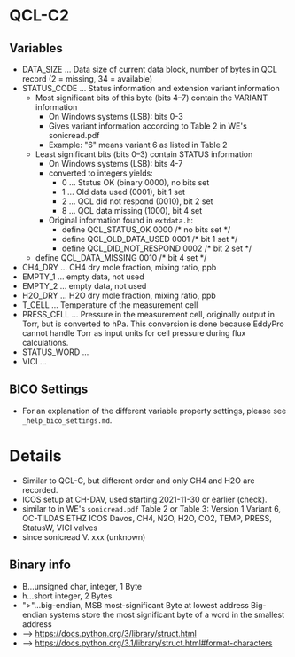 # QCL-C2

## Variables
- DATA_SIZE ... Data size of current data block, number of bytes in QCL record
  (2 = missing, 34 = available)
- STATUS_CODE ... Status information and extension variant information
  - Most significant bits of this byte (bits 4–7) contain the VARIANT information
    - On Windows systems (LSB): bits 0-3
    - Gives variant information according to Table 2 in WE's sonicread.pdf
    - Example: "6" means variant 6 as listed in Table 2
  - Least significant bits (bits 0–3) contain STATUS information
    - On Windows systems (LSB): bits 4-7    
    - converted to integers yields:
      - 0 ... Status OK (binary 0000), no bits set
      - 1 ... Old data used (0001), bit 1 set
      - 2 ... QCL did not respond (0010), bit 2 set
      - 8 ... QCL data missing (1000), bit 4 set
    - Original information found in ```extdata.h```:
      - define	QCL_STATUS_OK		0000	/* no bits set	*/
      - define	QCL_OLD_DATA_USED	0001	/* bit 1 set	*/
      - define	QCL_DID_NOT_RESPOND	0002    /* bit 2 set	*/
  - define QCL_DATA_MISSING	0010	    /* bit 4 set	*/
- CH4_DRY ... CH4 dry mole fraction, mixing ratio, ppb
- EMPTY_1 ... empty data, not used
- EMPTY_2 ... empty data, not used
- H2O_DRY ... H2O dry mole fraction, mixing ratio, ppb    
- T_CELL ... Temperature of the measurement cell
- PRESS_CELL ... Pressure in the measurement cell, originally output in Torr, but is converted to hPa.
  This conversion is done because EddyPro cannot handle Torr as input units for cell pressure
  during flux calculations.
- STATUS_WORD ... 
- VICI ... 

## BICO Settings
- For an explanation of the different variable property settings, please see ```_help_bico_settings.md```.

# Details
- Similar to QCL-C, but different order and only CH4 and H2O are recorded.
- ICOS setup at CH-DAV, used starting 2021-11-30 or earlier (check).
- similar to in WE's `sonicread.pdf` Table 2 or Table 3: Version 1 Variant 6, QC-TILDAS ETHZ ICOS Davos, CH4,
  N2O, H2O, CO2, TEMP, PRESS, StatusW, VICI valves
- since sonicread V. xxx (unknown)

## Binary info
- B...unsigned char, integer, 1 Byte
- h...short integer, 2 Bytes
- ">"...big-endian, MSB most-significant Byte at lowest address
     Big-endian systems store the most significant byte of a word in the smallest address
- --> https://docs.python.org/3/library/struct.html
- --> https://docs.python.org/3.1/library/struct.html#format-characters